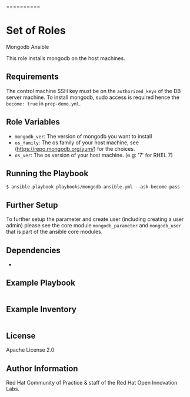 ==========





Set of Roles
============
Mongodb Ansible

This role installs mongodb on the host machines.





Requirements
------------

The control machine SSH key must be on the `authorized_keys` of the DB server machine. To install mongodb, sudo access is required hence the `become: true` in `prep-demo.yml`.



Role Variables
--------------

- `mongodb_ver`: The version of mongodb you want to install
- `os_family`: The os family of your host machine, see (https://repo.mongodb.org/yum/) for the choices.
- `os_ver`: The os version of your host machine. (e.g: '7' for RHEL 7)

Running the Playbook
--------------------

`$ ansible-playbook playbooks/mongodb-ansible.yml --ask-become-pass`

Further Setup
-------------

To further setup the parameter and create user (including creating a user admin) please see the core module `mongodb_parameter` and `mongodb_user` that is part of the ansible core modules.


Dependencies
------------

*

## Example Playbook

```
```



Example Inventory
----------------

```
```


License
-------

Apache License 2.0


Author Information
------------------

Red Hat Community of Practice & staff of the Red Hat Open Innovation Labs.
